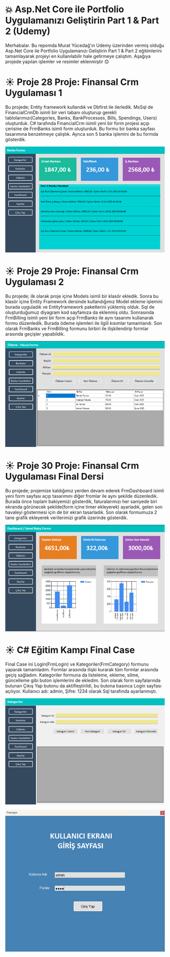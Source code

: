 # :boom: Asp.Net Core ile Portfolio Uygulamanızı Geliştirin Part 1 & Part 2 (Udemy)

Merhabalar. Bu repomda Murat Yücedağ'ın Udemy üzerinden vermiş olduğu Asp.Net Core ile Portfolio Uygulamanızı Geliştirin Part 1 & Part 2 eğitimlerini tamamlayarak projeyi en kullanılabilir hale getirmeye çalıştım. Aşağıya projede yapılan işlemler ve resimler eklenmiştir :blush: 


# :sunny: Proje 28  Proje: Finansal Crm Uygulaması 1
Bu projede; Entity framework kullandık ve Dbfirst ile ilerledik. MsSql de FinancialCrmDb isimli bir veri tabanı oluşturup gerekli tablolarımızı(Categories, Banks, BankProcesses, Bills, Spendings, Users) oluşturduk. C# tarafında FinancialCrm isimli yeni bir form projesi açıp çerisine de FrmBanks isimli form oluşturduk. Bu formu bir banka sayfası tasarımına benzetmeye çalıştık. Ayrıca son 5 banka işlemini de bu formda gösterdik.

![FrmBanks](https://github.com/DemirbasAlperen/CSharpEgitimKampiFinancialCrm/blob/master/FrmBanks.png)

# :sunny: Proje 29  Proje: Finansal Crm Uygulaması 2
Bu projede; ilk olarak proje içine Models isimli bir klasör ekledik. Sonra bu klasör içine Entity Framework dersinde kullandığımız Model ekleme işlemini burada uyguladık ve Entityframework paketlerini yüklemiş olduk. Sql de oluşturduğumuz diyagram kod sayfamıza da eklenmiş oldu. Sonrasında FrmBilling isimli yeni bir form açıp FrmBanks ile aynı tasarımı kullanarak formu düzenledik. Burada ödeme işlemleri ile ilgili kısımlar tamamlandı. Son olarak FrmBanks ve FrmBilling formunu birbiri ile ilişkilendirip formlar arasında geçişler yapabildik.

![FrmBilling](https://github.com/DemirbasAlperen/CSharpEgitimKampiFinancialCrm/blob/master/FrmBilling.png)

# :sunny: Proje 30  Proje: Finansal Crm Uygulaması Final Dersi
Bu projede; projemize kaldığımız yerden devam ederek FrmDashboard isimli yeni form sayfası açıp tasarımını diğer fromlar ile aynı şekilde düzenledik. Burada önce toplam bakiyemizi gösterdik, faturalarımızı her saniyede biri ekranda görünecek şekilde(form içine timer ekleyerek) ayarladık, gelen son havaleyi göstermesi için de bir ekran tasarladık. Son olarak formumuza 2 tane grafik ekleyerek verilerimizi grafik üzerinde gösterdik.  

![FrmDashboard](https://github.com/DemirbasAlperen/CSharpEgitimKampiFinancialCrm/blob/master/FrmDashboard.png)

# :sunny: C# Eğitim Kampı Final Case
Final Case ini Login(FrmLogin) ve Kategoriler(FrmCategory) formunu yaparak tamamladım. Formlar arasında ilişki kurarak tüm formlar arasında geçiş sağladım. Kategoriler formuna da listeleme, ekleme, silme, güncelleme gibi buton işlemlerini de ekledim. Son olarak form sayfalarında bulunan Çıkış Yap butonu da aktifleştirildi, bu butona basınca Login sayfası açılıyor. Kullanıcı adı: admin, Şifre: 1234 olarak Sql tarafında ayarlanmıştı. 

![FrmCategory](https://github.com/DemirbasAlperen/CSharpEgitimKampiFinancialCrm/blob/master/FrmCategory.png)

![FrmLogin](https://github.com/DemirbasAlperen/CSharpEgitimKampiFinancialCrm/blob/master/FrmLogin.png)

